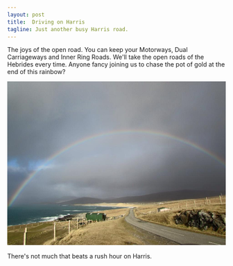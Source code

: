 ```yaml
---
layout: post
title:  Driving on Harris
tagline: Just another busy Harris road.
---
```

The joys of the open road. You can keep your Motorways, Dual Carriageways and Inner Ring Roads. We'll take the open roads of the Hebrides every time. Anyone fancy joining us to chase the pot of gold at the end of this rainbow?

<img class="responsive-img" src="/assets/post_images/30_03_15.jpg">

There's not much that beats a rush hour on Harris.